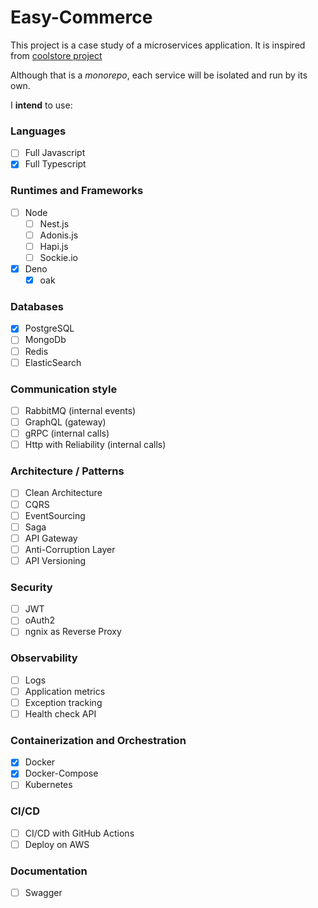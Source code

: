 # Easy-Commerce

This project is a case study of a microservices application. It is inspired from [coolstore project](https://github.com/vietnam-devs/coolstore-microservices)

Although that is a _monorepo_, each service will be isolated and run by its own.
 
I **intend** to use:

### Languages
- [ ] Full Javascript
- [x] Full Typescript

### Runtimes and Frameworks
- [ ] Node
  - [ ] Nest.js
  - [ ] Adonis.js
  - [ ] Hapi.js
  - [ ] Sockie.io
- [x] Deno
  - [x] oak

### Databases
- [x] PostgreSQL
- [ ] MongoDb
- [ ] Redis
- [ ] ElasticSearch

### Communication style
- [ ] RabbitMQ (internal events)
- [ ] GraphQL (gateway)
- [ ] gRPC (internal calls)
- [ ] Http with Reliability (internal calls)

### Architecture / Patterns
- [ ] Clean Architecture
- [ ] CQRS
- [ ] EventSourcing
- [ ] Saga
- [ ] API Gateway
- [ ] Anti-Corruption Layer
- [ ] API Versioning

### Security
- [ ] JWT
- [ ] oAuth2
- [ ] ngnix as Reverse Proxy

### Observability
- [ ] Logs
- [ ] Application metrics
- [ ] Exception tracking 
- [ ] Health check API

### Containerization and Orchestration
- [x] Docker
- [x] Docker-Compose
- [ ] Kubernetes 

### CI/CD
- [ ] CI/CD with GitHub Actions
- [ ] Deploy on AWS

### Documentation
- [ ] Swagger
